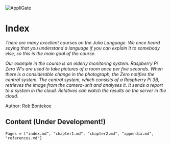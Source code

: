 
![AppliGate](/rbontekoe.github.io/logo5.png)

# Index

*There are many excellent courses on the Julia Language. We once heard saying that you understand a language if you can explain it to somebody else, so this is the main goal of the course.*

*Our example in the course is an elderly monitoring system. Raspberry Pi Zero W's are used to take pictures of a room once per five seconds. When there is a considerable change in the photograph, the Zero notifies the central system. The central system, which consists of a Raspberry Pi 3B, retrieves the image from the camera-unit and analyses it. It sends a report to a system in the cloud. Relatives can watch the results on the server in the cloud.*

Author: Rob Bontekoe

## Content (Under Development!)

```@contents
Pages = ["index.md", "chapter1.md", "chapter2.md", "appendix.md", "references.md"]
```
